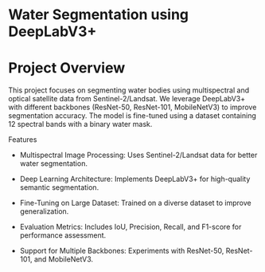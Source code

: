 # Water Segmentation using DeepLabV3+

# Project Overview

This project focuses on segmenting water bodies using multispectral and optical satellite data from Sentinel-2/Landsat. We leverage DeepLabV3+ with different backbones (ResNet-50, ResNet-101, MobileNetV3) to improve segmentation accuracy. The model is fine-tuned using a dataset containing 12 spectral bands with a binary water mask.

 Features

* Multispectral Image Processing: Uses Sentinel-2/Landsat data for better water segmentation.

* Deep Learning Architecture: Implements DeepLabV3+ for high-quality semantic segmentation.

* Fine-Tuning on Large Dataset: Trained on a diverse dataset to improve generalization.

* Evaluation Metrics: Includes IoU, Precision, Recall, and F1-score for performance assessment.

* Support for Multiple Backbones: Experiments with ResNet-50, ResNet-101, and MobileNetV3.


